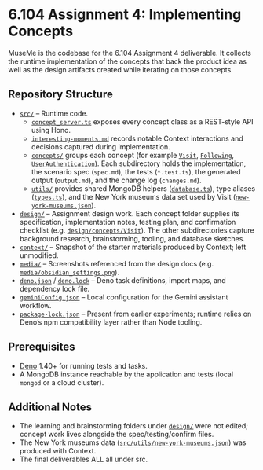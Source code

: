 # 6.104 Assignment 4: Implementing Concepts

MuseMe is the codebase for the 6.104 Assignment 4 deliverable. It collects the runtime implementation of the concepts that back the product idea as well as the design artifacts created while iterating on those concepts.

## Repository Structure
- [`src/`](src/) – Runtime code.
  - [`concept_server.ts`](src/concept_server.ts) exposes every concept class as a REST-style API using Hono.
  - [`interesting-moments.md`](src/interesting-moments.md) records notable Context interactions and decisions captured during implementation.
  - [`concepts/`](src/concepts/) groups each concept (for example [`Visit`](src/concepts/Visit), [`Following`](src/concepts/Following), [`UserAuthentication`](src/concepts/UserAuthentication)). Each subdirectory holds the implementation, the scenario spec (`spec.md`), the tests (`*.test.ts`), the generated output (`output.md`), and the change log (`changes.md`).
  - [`utils/`](src/utils) provides shared MongoDB helpers ([`database.ts`](src/utils/database.ts)), type aliases ([`types.ts`](src/utils/types.ts)), and the New York museums data set used by Visit ([`new-york-museums.json`](src/utils/new-york-museums.json)).
- [`design/`](design/) – Assignment design work. Each concept folder supplies its specification, implementation notes, testing plan, and confirmation checklist (e.g. [`design/concepts/Visit`](design/concepts/Visit)). The other subdirectories capture background research, brainstorming, tooling, and database sketches.
- [`context/`](context/) – Snapshot of the starter materials produced by Context; left unmodified.
- [`media/`](media/) – Screenshots referenced from the design docs (e.g. [`media/obsidian_settings.png`](media/obsidian_settings.png)).
- [`deno.json`](deno.json) / [`deno.lock`](deno.lock) – Deno task definitions, import maps, and dependency lock file.
- [`geminiConfig.json`](geminiConfig.json) – Local configuration for the Gemini assistant workflow.
- [`package-lock.json`](package-lock.json) – Present from earlier experiments; runtime relies on Deno’s npm compatibility layer rather than Node tooling.

## Prerequisites
- [Deno](https://docs.deno.com/runtime/manual) 1.40+ for running tests and tasks.
- A MongoDB instance reachable by the application and tests (local `mongod` or a cloud cluster).

## Additional Notes
- The learning and brainstorming folders under [`design/`](design/) were not edited; concept work lives alongside the spec/testing/confirm files.
- The New York museums data ([`src/utils/new-york-museums.json`](src/utils/new-york-museums.json)) was produced with Context.
- The final deliverables ALL all under src.
